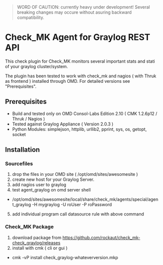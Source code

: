 > WORD OF CAUTION: currently heavy under development! Several breaking changes may occure without asuring backward compatibility.

# Check_MK Agent for Graylog REST API

This check plugin for Check_MK monitors several important stats and stati of your graylog cluster/system.

The plugin has been tested to work with check_mk and nagios ( with Thruk as frontend ) installed through OMD. For detailed versions see "Prerequisites".

## Prerequisites
- Build and tested only on OMD Consol-Labs Edition 2.10 ( CMK 1.2.6p12 / Thruk / Nagios )
- Tested against Graylog Appliance ( Version 2.0.3 )
- Python Modules: simplejson, httplib, urllib2, pprint, sys, os, getopt, socket

## Installation

### Sourcefiles

1. drop the files in your OMD site ( /opt/omd/sites/awesomesite )
2. create new host for your Graylog Server.
3. add nagios user to graylog
4. test agent_graylog on omd server shell
 * /opt/omd/sites/awesomesite/local/share/check_mk/agents/special/agent_graylog -H mygraylog -U roUser -P roPassword
5. add individual program call datasource rule with above command

### Check_MK Package

1. download package from https://github.com/rockaut/check_mk-check_graylog/releases
2. install with cmk ( cli or gui )
 * cmk -vP install check_graylog-whateverversion.mkp
